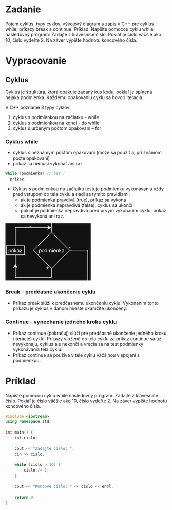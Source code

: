 # Zadanie

Pojem cyklus, typy cyklov, vývojový diagram a zápis v C++ pre cyklus while, príkazy break a continue.
Príklad: Napíšte pomocou cyklu while nasledovný program: Zadajte z klávesnice číslo. Pokiaľ je číslo väčšie ako 10, číslo vydeľte 2. Na záver vypíšte hodnotu koncového čísla.

# Vypracovanie

## Cyklus

Cyklus je štruktúra, ktorá opakuje zadaný kus kódu, pokiaľ je splnená nejaká podmienka. Každému opakovaniu cyklu sa hovorí iterácia.

V C++ poznáme 3 typy cyklov:

1. cyklus s podmienkou na začiatku - while
2. cyklus s podmienkou na konci - do while
3. cyklus s určeným počtom opakovaní – for

### Cyklus while

- cyklus s neznámym počtom opakovaní (môže sa použiť aj pri známom počte opakovaní)
- príkaz sa nemusí vykonať ani raz

```cpp
while (podmienka) // bez ;
  prikaz;
```

- Cyklus s podmienkou na začiatku testuje podmienku vykonávania vždy pred vstupom do tela cyklu a riadi sa týmito pravidlami:
  - ak je podmienka pravdivá (true), príkaz sa vykoná
  - ak je podmienka nepravdivá (false), cyklus sa ukončí
  - pokiaľ je podmienka nepravdivá pred prvým vykonaním cyklu, príkaz sa nevykoná ani raz.

![serus](while.png)

### Break – predčasné ukončenie cyklu

- Príkaz break slúži k predčasnému ukončeniu cyklu. Vykonaním tohto príkazu je cyklus v danom mieste okamžite ukončený.

### Continue - vynechanie jedného kroku cyklu

- Príkaz continue (pokračuj) slúži pre predčasné ukončenie jedného kroku (iterácie) cyklu. Príkazy vložené do tela cyklu za príkaz continue sa už nevykonajú, cyklus ale nekončí a vracia sa na test podmienky vykonávania tela cyklu.
- Príkaz continue sa používa v tele cyklu väčšinou v spojení s podmienkou.

# Príklad

Napíšte pomocou cyklu while nasledovný program: Zadajte z klávesnice číslo. Pokiaľ je číslo väčšie ako 10, číslo vydeľte 2. Na záver vypíšte hodnotu koncového čísla.

```cpp
#include <iostream>
using namespace std;

int main() {
	int cislo;

	cout << "Zadajte cislo: ";
	cin >> cislo;

	while (cislo > 10) {
		cislo /= 2;
	}

	cout << "Koncove cislo: " << cislo << endl;

	return 0;
}
```
